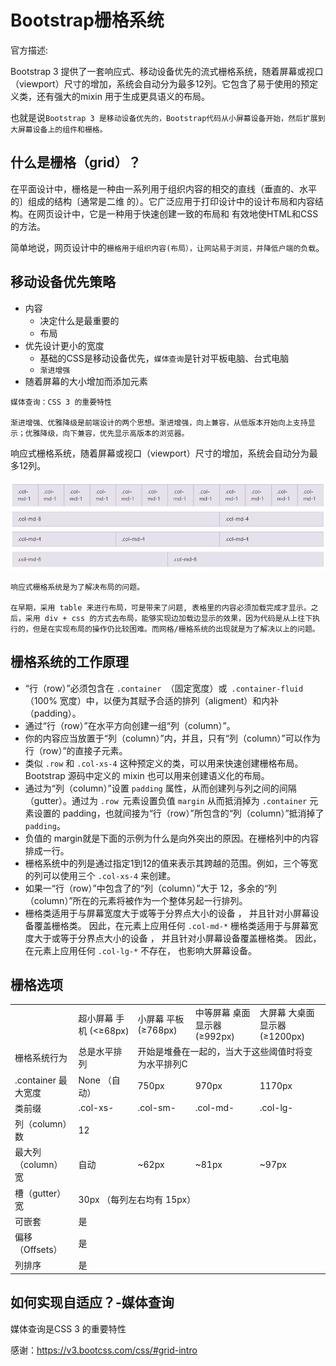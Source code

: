 # Bootstrap栅格系统

官方描述:

Bootstrap 3 提供了一套响应式、移动设备优先的流式栅格系统，随着屏幕或视口（viewport）尺寸的增加，系统会自动分为最多12列。它包含了易于使用的预定义类，还有强大的mixin 用于生成更具语义的布局。

也就是说`Bootstrap 3 是移动设备优先的，Bootstrap代码从小屏幕设备开始，然后扩展到大屏幕设备上的组件和栅格。`

## 什么是栅格（grid）？

在平面设计中，栅格是一种由一系列用于组织内容的相交的直线（垂直的、水平的〕组成的结构〔通常是二维
的）。它广泛应用于打印设计中的设计布局和内容结构。在网页设计中，它是一种用于快速创建一致的布局和
有效地使HTML和CSS的方法。

简单地说，网页设计中的`栅格用于组织内容(布局），让网站易于浏览，并降低户端的负载`。

## 移动设备优先策略

* 内容
  * 决定什么是最重要的
  * 布局
* 优先设计更小的宽度
  * 基础的CSS是移动设备优先，`媒体查询`是针对平板电脑、台式电脑
  * `渐进增强`
* 随着屏幕的大小增加而添加元素  

```
媒体查询：CSS 3 的重要特性

渐进增强、优雅降级是前端设计的两个思想。渐进增强，向上兼容，从低版本开始向上支持显示；优雅降级，向下兼容，优先显示高版本的浏览器。
```

响应式栅格系统，随着屏幕或视口（viewport）尺寸的增加，系统会自动分为最多12列。

![响应式栅格系统](imgs/bootstrap-grid.png)

```
响应式栅格系统是为了解决布局的问题。

在早期，采用 table 来进行布局，可是带来了问题, 表格里的内容必须加载完成才显示。之后，采用 div + css 的方式去布局，能够实现边加载边显示的效果，因为代码是从上往下执行的，但是在实现布局的操作仍比较困难。而网格/栅格系统的出现就是为了解决以上的问题。
```

## 栅格系统的工作原理

* “行（row）”必须包含在 `.container `（固定宽度）或` .container-fluid` （100% 宽度）中，以便为其赋予合适的排列（aligment）和内补（padding）。
* 通过“行（row）”在水平方向创建一组“列（column）”。
* 你的内容应当放置于“列（column）”内，并且，只有“列（column）”可以作为行（row）”的直接子元素。
* 类似 `.row` 和 `.col-xs-4` 这种预定义的类，可以用来快速创建栅格布局。Bootstrap 源码中定义的 mixin 也可以用来创建语义化的布局。
* 通过为“列（column）”设置 `padding` 属性，从而创建列与列之间的间隔（gutter）。通过为 `.row `元素设置负值 `margin` 从而抵消掉为 `.container` 元素设置的 padding，也就间接为“行（row）”所包含的“列（column）”抵消掉了`padding`。
* 负值的 margin就是下面的示例为什么是向外突出的原因。在栅格列中的内容排成一行。
* 栅格系统中的列是通过指定1到12的值来表示其跨越的范围。例如，三个等宽的列可以使用三个 `.col-xs-4` 来创建。
* 如果一“行（row）”中包含了的“列（column）”大于 12，多余的“列（column）”所在的元素将被作为一个整体另起一行排列。
* 栅格类适用于与屏幕宽度大于或等于分界点大小的设备 ， 并且针对小屏幕设备覆盖栅格类。 因此，在元素上应用任何 `.col-md-*` 栅格类适用于与屏幕宽度大于或等于分界点大小的设备 ， 并且针对小屏幕设备覆盖栅格类。 因此，在元素上应用任何 `.col-lg-*` 不存在， 也影响大屏幕设备。

## 栅格选项

<table>
    <tr>
        <td></td>
		<td>超小屏幕 手机 (<≥68px)</td>
        <td>小屏幕 平板 (≥768px)</td>
        <td>中等屏幕 桌面显示器 (≥992px)</td>
        <td>大屏幕 大桌面显示器 (≥1200px)</td>
    </tr>
    <tr>
        <td>栅格系统行为</td>
        <td>总是水平排列</td>
		<td colspan = "3">开始是堆叠在一起的，当大于这些阈值时将变为水平排列C</td>
    </tr>
    <tr>
        <td>.container 最大宽度</td>
        <td>None （自动）</td>
		<td>750px</td>
        <td>970px</td>
        <td>1170px</td>
    </tr>
    <tr>
        <td>类前缀</td>
		<td>.col-xs-</td>
        <td>.col-sm-</td>
        <td>.col-md-</td>
        <td>.col-lg-</td> 
    </tr>
    <tr>
        <td>列（column）数</td>
        <td colspan = "4">12</td>
    </tr>
    <tr>
        <td>最大列（column）宽</td>
        <td>自动</td>
		<td>~62px</td>
        <td>~81px</td>
        <td>~97px</td>
    </tr>
    <tr>
        <td>槽（gutter）宽</td>
        <td colspan = "4">30px （每列左右均有 15px）</td>
    </tr>
    <tr>
        <td>可嵌套</td>
        <td colspan = "4">是</td>
    </tr>
    <tr>
        <td>偏移（Offsets）</td>
        <td colspan = "4">是</td>
    </tr>
    <tr>
        <td>列排序	</td>
        <td colspan = "4">是</td>
    </tr>
</table>

## 如何实现自适应？-媒体查询

媒体查询是CSS 3 的重要特性

感谢：https://v3.bootcss.com/css/#grid-intro